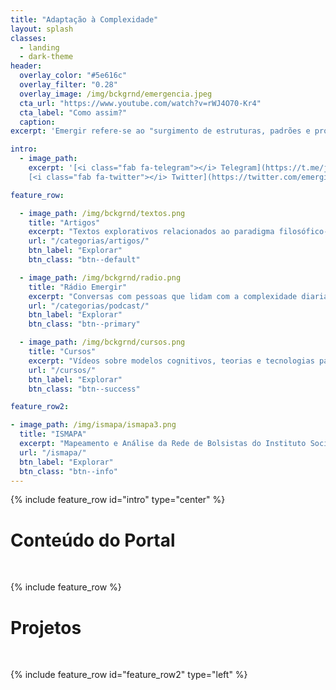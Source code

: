```yaml
---
title: "Adaptação à Complexidade"
layout: splash
classes:
  - landing
  - dark-theme
header:
  overlay_color: "#5e616c"
  overlay_filter: "0.28"
  overlay_image: /img/bckgrnd/emergencia.jpeg
  cta_url: "https://www.youtube.com/watch?v=rWJ4O70-Kr4"
  cta_label: "Como assim?"
  caption:
excerpt: 'Emergir refere-se ao "surgimento de estruturas, padrões e propriedades novas e coerentes durante o processo de auto-organização em sistemas complexos." [*Jeffrey Goldstein*](http://www.anecdote.com/pdfs/papers/EmergenceAsAConsutructIssue1_1_3.pdf)'

intro:
  - image_path:
    excerpt: '[<i class="fab fa-telegram"></i> Telegram](https://t.me/joinchat/F8MHBxDcG-_oaQ82DMKvYA){: .btn .btn--info}
    [<i class="fab fa-twitter"></i> Twitter](https://twitter.com/emergir_co){: .btn .btn--twitter} [<i class="fab fa-facebook"></i> Facebook](https://www.facebook.com/emergir.co){: .btn .btn--facebook} [<i class="fab fa-youtube"></i> Youtube](https://www.youtube.com/channel/UCLQTZai_e6JmMf1Mr7ZG_Xw){: .btn .btn--danger} &nbsp; [<i class="fas fa-exchange-alt"></i> Participe do Processo](https://docs.google.com/spreadsheets/d/1PU4k72QZ06FRlOnUlOjGE7M0btOqf5_zSVSSF4Hsxps/edit?usp=sharing){: .btn .btn--success}'

feature_row:

  - image_path: /img/bckgrnd/textos.png
    title: "Artigos"
    excerpt: "Textos explorativos relacionados ao paradigma filosófico-científico da Complexidade."
    url: "/categorias/artigos/"
    btn_label: "Explorar"
    btn_class: "btn--default"

  - image_path: /img/bckgrnd/radio.png
    title: "Rádio Emergir"
    excerpt: "Conversas com pessoas que lidam com a complexidade diariamente, na prática."
    url: "/categorias/podcast/"
    btn_label: "Explorar"
    btn_class: "btn--primary"

  - image_path: /img/bckgrnd/cursos.png
    title: "Cursos"
    excerpt: "Vídeos sobre modelos cognitivos, teorias e tecnologias para um mundo de interdependências."
    url: "/cursos/"
    btn_label: "Explorar"
    btn_class: "btn--success"

feature_row2:

- image_path: /img/ismapa/ismapa3.png
  title: "ISMAPA"
  excerpt: "Mapeamento e Análise da Rede de Bolsistas do Instituto Social para Motivar, Apoiar e Reconhecer Talentos ([Ismart](http://www.ismart.org.br/))."
  url: "/ismapa/"
  btn_label: "Explorar"
  btn_class: "btn--info"
---
```


{% include feature_row id="intro" type="center" %}

# Conteúdo do Portal
&nbsp;

{% include feature_row %}

# Projetos
&nbsp;

{% include feature_row id="feature_row2" type="left" %}

